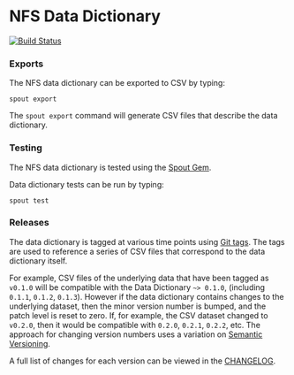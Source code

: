NFS Data Dictionary
======================

[![Build Status](https://app.travis-ci.com/nsrr/nfs-data-dictionary.svg?token=ZaEiSnjDVx3CsHkJja6Q&branch=master)](https://app.travis-ci.com/nsrr/nfs-data-dictionary)

### Exports

The NFS data dictionary can be exported to CSV by typing:

```
spout export
```

The `spout export` command will generate CSV files that describe the data
dictionary.


### Testing

The NFS data dictionary is tested using the
[Spout Gem](https://github.com/nsrr/spout).

Data dictionary tests can be run by typing:

```
spout test
```


### Releases

The data dictionary is tagged at various time points using
[Git tags](http://git-scm.com/book/en/Git-Basics-Tagging). The tags are used to
reference a series of CSV files that correspond to the data dictionary itself.

For example, CSV files of the underlying data that have been tagged as `v0.1.0`
will be compatible with the Data Dictionary `~> 0.1.0`,
(including `0.1.1`, `0.1.2`, `0.1.3`). However if the data dictionary contains
changes to the underlying dataset, then the minor version number is bumped, and
the patch level is reset to zero. If, for example, the CSV dataset changed to
`v0.2.0`, then it would be compatible with `0.2.0`, `0.2.1`, `0.2.2`, etc. The
approach for changing version numbers uses a variation on
[Semantic Versioning](http://semver.org).

A full list of changes for each version can be viewed in the
[CHANGELOG](https://github.com/nsrr/nfs-data-dictionary/blob/master/CHANGELOG.md).
